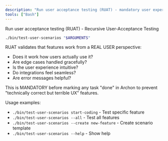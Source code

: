 ```yaml
---
description: "Run user acceptance testing (RUAT) - mandatory user experience validation"
tools: ["Bash"]
---
```


Run user acceptance testing (RUAT) - Recursive User-Acceptance Testing

```bash
./bin/test-user-scenarios "$ARGUMENTS"
```

RUAT validates that features work from a REAL USER perspective:
- Does it work how users actually use it?
- Are edge cases handled gracefully?
- Is the user experience intuitive?
- Do integrations feel seamless?
- Are error messages helpful?

This is MANDATORY before marking any task "done" in Archon to prevent "technically correct but terrible UX" features.

Usage examples:
- `./bin/test-user-scenarios start-coding` - Test specific feature
- `./bin/test-user-scenarios --all` - Test all features
- `./bin/test-user-scenarios --create new-feature` - Create scenario template
- `./bin/test-user-scenarios --help` - Show help